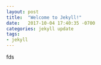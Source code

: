 ```yaml
---
layout: post
title:  "Welcome to Jekyll!"
date:   2017-10-04 17:40:35 -0700
categories: jekyll update
tags:
- jekyll
---
```


fds
